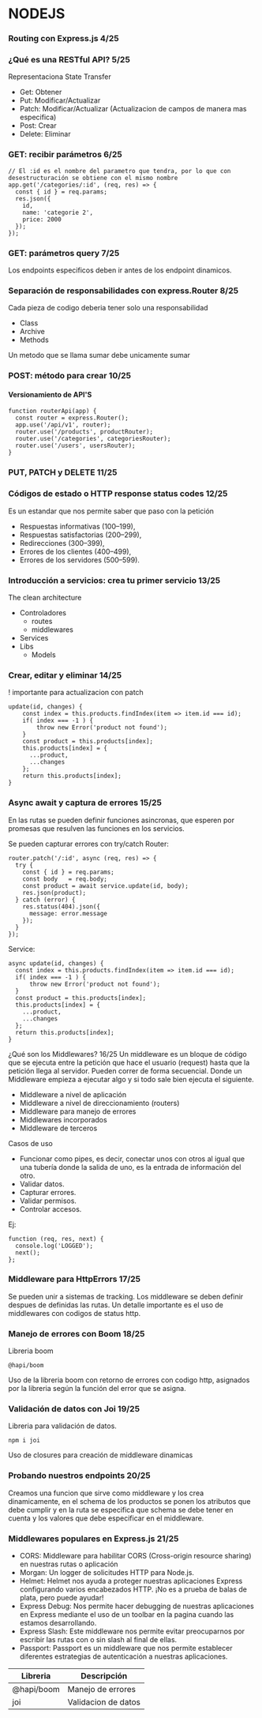 # NODEJS

### Routing con Express.js 4/25

### ¿Qué es una RESTful API? 5/25
Representaciona State Transfer
 - Get: Obtener
 - Put: Modificar/Actualizar
 - Patch: Modificar/Actualizar (Actualizacion de campos de manera mas especifica)
 - Post: Crear
 - Delete: Eliminar


### GET: recibir parámetros 6/25
```
// El :id es el nombre del parametro que tendra, por lo que con desestructuración se obtiene con el mismo nombre
app.get('/categories/:id', (req, res) => {
  const { id } = req.params;
  res.json({
    id,
    name: 'categorie 2',
    price: 2000
  });
});
```

### GET: parámetros query 7/25

Los endpoints especificos deben ir antes de los endpoint dinamicos.

### Separación de responsabilidades con express.Router 8/25
Cada pieza de codigo deberia tener solo una responsabilidad
- Class
- Archive
- Methods

Un metodo que se llama sumar debe unicamente sumar

### POST: método para crear 10/25
#### Versionamiento de API'S
```
function routerApi(app) {
  const router = express.Router();
  app.use('/api/v1', router);
  router.use('/products', productRouter);
  router.use('/categories', categoriesRouter);
  router.use('/users', usersRouter);
}
```

### PUT, PATCH y DELETE 11/25

### Códigos de estado o HTTP response status codes 12/25
Es un estandar que nos permite saber que paso con la petición
 - Respuestas informativas (100–199),
 - Respuestas satisfactorias (200–299),
 - Redirecciones (300–399),
 - Errores de los clientes (400–499),
 - Errores de los servidores (500–599).

### Introducción a servicios: crea tu primer servicio 13/25
The clean architecture
- Controladores
  - routes
  - middlewares
- Services
- Libs
  - Models


### Crear, editar y eliminar 14/25
! importante para actualizacion con patch
```
update(id, changes) {
    const index = this.products.findIndex(item => item.id === id);
    if( index === -1 ) {
        throw new Error('product not found');
    }
    const product = this.products[index];
    this.products[index] = {
      ...product,
      ...changes
    };
    return this.products[index];
}
```

### Async await y captura de errores 15/25
En las rutas se pueden definir funciones asincronas, que esperen por promesas que resulven las funciones en los servicios.

Se pueden capturar errores con try/catch
Router:
```
router.patch('/:id', async (req, res) => {
  try {
    const { id } = req.params;
    const body   = req.body;
    const product = await service.update(id, body);
    res.json(product);
  } catch (error) {
    res.status(404).json({
      message: error.message
    });
  }
});
```


Service:
```
async update(id, changes) {
  const index = this.products.findIndex(item => item.id === id);
  if( index === -1 ) {
      throw new Error('product not found');
  }
  const product = this.products[index];
  this.products[index] = {
    ...product,
    ...changes
  };
  return this.products[index];
}
```


¿Qué son los Middlewares? 16/25
Un middleware es un bloque de código que se ejecuta entre la petición que hace el usuario (request) hasta que la petición llega al servidor. Pueden correr de forma secuencial. Donde un Middleware empieza a ejecutar algo y si todo sale bien ejecuta el siguiente.
 - Middleware a nivel de aplicación
 - Middleware a nivel de direccionamiento (routers)
 - Middleware para manejo de errores
 - Middlewares incorporados
 - Middleware de terceros

 Casos de uso
 - Funcionar como pipes, es decir, conectar unos con otros al igual que una tubería donde la salida de uno, es la entrada de información del otro.
 - Validar datos.
 - Capturar errores.
 - Validar permisos.
 - Controlar accesos.

Ej:
```
function (req, res, next) {
  console.log('LOGGED');
  next();
};
```


### Middleware para HttpErrors 17/25
Se pueden unir a sistemas de tracking.
Los middleware se deben definir despues de definidas las rutas.
Un detalle importante es el uso de middlewares con codigos de status http.

### Manejo de errores con Boom 18/25
Libreria boom
```
@hapi/boom
```

Uso de la libreria boom con retorno de errores con codigo http, asignados por la libreria según la función del error que se asigna.

### Validación de datos con Joi 19/25
Libreria para validación de datos.
```
npm i joi
```
Uso de closures para creación de middleware dinamicas

### Probando nuestros endpoints 20/25
Creamos una funcion que sirve como middleware y los crea dinamicamente, en el schema de los productos se ponen los atributos que debe cumplir y en la ruta se especifica que schema se debe tener en cuenta y los valores que debe especificar en el middleware.

### Middlewares populares en Express.js 21/25
- CORS: Middleware para habilitar CORS (Cross-origin resource sharing) en nuestras rutas o aplicación
- Morgan: Un logger de solicitudes HTTP para Node.js.
- Helmet: Helmet nos ayuda a proteger nuestras aplicaciones Express configurando varios encabezados HTTP. ¡No es a prueba de balas de plata, pero puede ayudar!
- Express Debug: Nos permite hacer debugging de nuestras aplicaciones en Express mediante el uso de un toolbar en la pagina cuando las estamos desarrollando.
- Express Slash: Este middleware nos permite evitar preocuparnos por escribir las rutas con o sin slash al final de ellas.
- Passport: Passport es un middleware que nos permite establecer diferentes estrategias de autenticación a nuestras aplicaciones.
  

|Libreria|Descripción|
|---|---|
|@hapi/boom|Manejo de errores|
|joi|Validacion de datos|